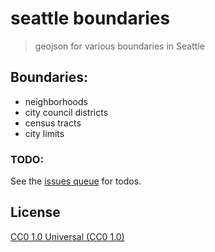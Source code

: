 # seattle boundaries

> geojson for various boundaries in Seattle

## Boundaries:

- neighborhoods
- city council districts
- census tracts
- city limits

### TODO:

See the [issues queue](http://github.com/codeforseattle/seattle-boundaries/issues) for todos.

## License
[CC0 1.0 Universal (CC0 1.0)](https://creativecommons.org/publicdomain/zero/1.0/)
